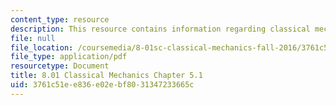 ```yaml
---
content_type: resource
description: This resource contains information regarding classical mechanics.
file: null
file_location: /coursemedia/8-01sc-classical-mechanics-fall-2016/3761c51ee836e02ebf8031347233665c_MIT8_01F16_chapter5.1.pdf
file_type: application/pdf
resourcetype: Document
title: 8.01 Classical Mechanics Chapter 5.1
uid: 3761c51e-e836-e02e-bf80-31347233665c
---
```

